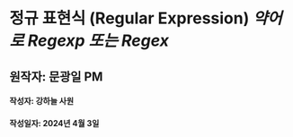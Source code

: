 # 정규 표현식 (Regular Expression) *약어로 Regexp 또는 Regex*
## 원작자: 문광일 PM
#### 작성자: 강하늘 사원
#### 작성일자: 2024년 4월 3일 
